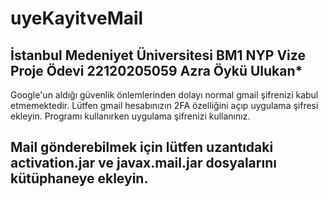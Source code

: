 # uyeKayitveMail
İstanbul Medeniyet Üniversitesi BM1 NYP Vize Proje Ödevi 
22120205059 Azra Öykü Ulukan*
--------------------------------------------------------
Google'un aldığı güvenlik önlemlerinden dolayı normal gmail şifrenizi kabul etmemektedir. Lütfen gmail hesabınızın 2FA özelliğini açıp uygulama şifresi ekleyin. Programı kullanırken uygulama şifrenizi kullanınız.

Mail gönderebilmek için lütfen uzantıdaki activation.jar ve javax.mail.jar dosyalarını kütüphaneye ekleyin.
--------------------------------------------------------
